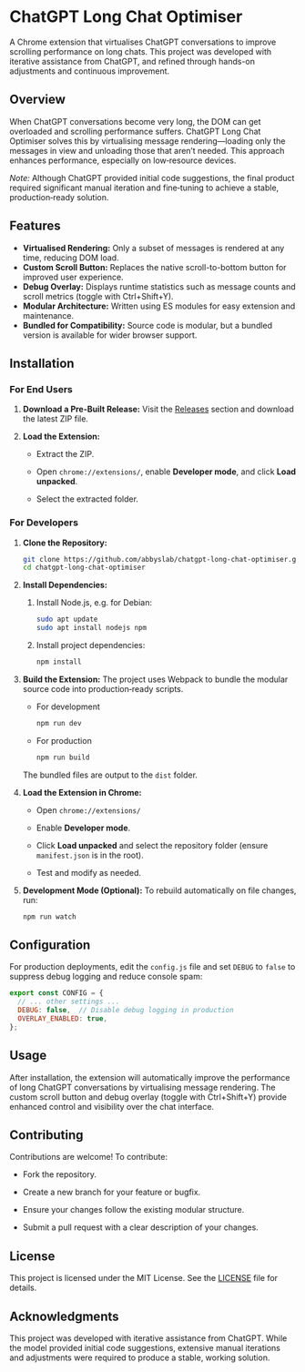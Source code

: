 # ChatGPT Long Chat Optimiser

A Chrome extension that virtualises ChatGPT conversations to improve scrolling performance on long chats. This project was developed with iterative assistance from ChatGPT, and refined through hands-on adjustments and continuous improvement.

## Overview

When ChatGPT conversations become very long, the DOM can get overloaded and scrolling performance suffers. ChatGPT Long Chat Optimiser solves this by virtualising message rendering—loading only the messages in view and unloading those that aren’t needed. This approach enhances performance, especially on low‑resource devices.

*Note:* Although ChatGPT provided initial code suggestions, the final product required significant manual iteration and fine‑tuning to achieve a stable, production‑ready solution.

## Features

- **Virtualised Rendering:** Only a subset of messages is rendered at any time, reducing DOM load.
- **Custom Scroll Button:** Replaces the native scroll-to-bottom button for improved user experience.
- **Debug Overlay:** Displays runtime statistics such as message counts and scroll metrics (toggle with Ctrl+Shift+Y).
- **Modular Architecture:** Written using ES modules for easy extension and maintenance.
- **Bundled for Compatibility:** Source code is modular, but a bundled version is available for wider browser support.

## Installation

### For End Users

1. **Download a Pre-Built Release:** Visit the [Releases](https://github.com/abbyslab/chatgpt-long-chat-optimiser/releases) section and download the latest ZIP file.

2. **Load the Extension:**

    - Extract the ZIP.

    - Open `chrome://extensions/`, enable **Developer mode**, and click **Load unpacked**.

    - Select the extracted folder.

### For Developers

1. **Clone the Repository:**

   ```bash
   git clone https://github.com/abbyslab/chatgpt-long-chat-optimiser.git
   cd chatgpt-long-chat-optimiser
   ```

1. **Install Dependencies:**

   1. Install Node.js, e.g. for Debian:

      ```bash
      sudo apt update
      sudo apt install nodejs npm
      ```

   1. Install project dependencies:

      ```bash
      npm install
      ```

1. **Build the Extension:** The project uses Webpack to bundle the modular source code into production‑ready scripts.

   - For development

     ```bash  
     npm run dev
     ```

   - For production

     ```bash
     npm run build
     ```

   The bundled files are output to the `dist` folder.

1. **Load the Extension in Chrome:**

    - Open `chrome://extensions/`

    - Enable **Developer mode**.

    - Click **Load unpacked** and select the repository folder (ensure `manifest.json` is in the root).

    - Test and modify as needed.

1. **Development Mode (Optional):** To rebuild automatically on file changes, run:

   ```bash
   npm run watch
   ```

## Configuration

For production deployments, edit the `config.js` file and set `DEBUG` to `false` to suppress debug logging and reduce console spam:

```js
export const CONFIG = {
  // ... other settings ...
  DEBUG: false,  // Disable debug logging in production
  OVERLAY_ENABLED: true,
};
```

## Usage

After installation, the extension will automatically improve the performance of long ChatGPT conversations by virtualising message rendering. The custom scroll button and debug overlay (toggle with Ctrl+Shift+Y) provide enhanced control and visibility over the chat interface.

## Contributing

Contributions are welcome! To contribute:

- Fork the repository.

- Create a new branch for your feature or bugfix.

- Ensure your changes follow the existing modular structure.

- Submit a pull request with a clear description of your changes.

## License

This project is licensed under the MIT License. See the [LICENSE](LICENSE) file for details.

## Acknowledgments

This project was developed with iterative assistance from ChatGPT. While the model provided initial code suggestions, extensive manual iterations and adjustments were required to produce a stable, working solution.
